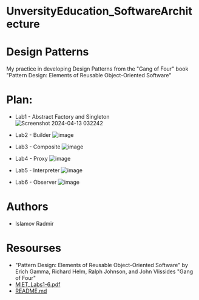 # UnversityEducation_SoftwareArchitecture

# Design Patterns
My practice in developing Design Patterns from the "Gang of Four" book "Pattern Design: Elements of Reusable Object-Oriented Software" 

# Plan: 
* Lab1 - Abstract Factory and Singleton 
![Screenshot 2024-04-13 032242](https://github.com/Therad445/University_DesignPatterns/assets/59477654/9c7bfd1f-67af-4ba4-9005-487981c96a1b)

* Lab2 - Builder
![image](https://github.com/Therad445/University_DesignPatterns/assets/59477654/38d345b0-1b76-4115-85fb-1ead0c7b5065)

* Lab3 - Composite
![image](https://github.com/Therad445/University_DesignPatterns/assets/59477654/96728ca6-e9ca-4451-b125-d04213bbcf81)

* Lab4 - Proxy
![image](https://github.com/Therad445/University_DesignPatterns/assets/59477654/104cb1f0-3898-4107-99ed-b8ccfb941c32)

* Lab5 - Interpreter
![image](https://github.com/Therad445/University_DesignPatterns/assets/59477654/85bdf7d9-9ca4-4c47-9517-a2e967f7c358)

* Lab6 - Observer
![image](https://github.com/Therad445/University_DesignPatterns/assets/59477654/0dea7146-9dec-4d91-948c-82207c149f12)

# Authors
* Islamov Radmir

# Resourses
* "Pattern Design: Elements of Reusable Object-Oriented Software" by Erich Gamma, Richard Helm, Ralph Johnson, and John Vlissides "Gang of Four"
* [MIET_Labs1-6.pdf](MIET_Labs1-6.pdf)
* [README.md](README.md)
